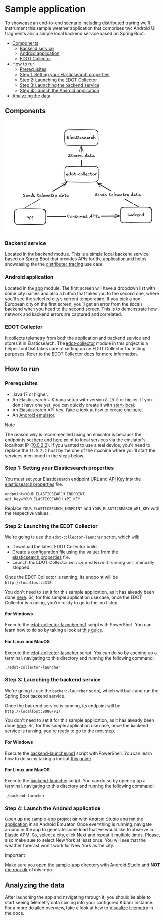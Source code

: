 # Sample application

To showcase an end-to-end scenario including distributed tracing we'll instrument this sample
weather application that comprises two Android UI fragments and a simple local backend
service based on Spring Boot.

- [Components](#components)
  * [Backend service](#backend-service)
  * [Android application](#android-application)
  * [EDOT Collector](#edot-collector)
- [How to run](#how-to-run)
  * [Prerequisites](#prerequisites)
  * [Step 1: Setting your Elasticsearch properties](#step-1-setting-your-elasticsearch-properties)
  * [Step 2: Launching the EDOT Collector](#step-2-launching-the-edot-collector)
  * [Step 3: Launching the backend service](#step-3-launching-the-backend-service)
  * [Step 4: Launch the Android application](#step-4-launch-the-android-application)
- [Analyzing the data](#analyzing-the-data)

## Components

![components](assets/components.png)

### Backend service

Located in the [backend](backend) module. This is a simple local backend service based on Spring
Boot that provides APIs for the application and helps showcasing the
the [distributed tracing](https://www.elastic.co/docs/reference/opentelemetry/edot-sdks/android#distributed-tracing)
use case.

### Android application

Located in the [app](app) module. The first screen will have a dropdown list with some city names
and also a button that takes you to the second one, where you’ll see the selected city’s current
temperature. If you pick a non-European city on the first screen, you’ll get an error from the
(local) backend when you head to the second screen. This is to demonstrate how network and backend
errors are captured and correlated.

### EDOT Collector

It collects telemetry from both the application and backend service and stores it in Elasticsearch.
The [edot-collector](edot-collector) module in this project is a helper tool that takes care of
setting up an EDOT Collector for testing purposes. Refer to
the [EDOT Collector](https://www.elastic.co/docs/reference/opentelemetry/edot-collector/) docs for
more information.

## How to run

### Prerequisites

* Java 17 or higher.
* An Elasticsearch + Kibana setup with version `8.19.0` or higher. If you don't have one yet, you
  can
  quickly create it with [start-local](https://github.com/elastic/start-local/).
* An Elasticsearch API Key. Take a look at how to create
  one [here](https://www.elastic.co/docs/deploy-manage/api-keys/elasticsearch-api-keys#create-api-key).
* An [Android emulator](https://developer.android.com/studio/run/emulator#get-started).

> [!NOTE]
> The reason why is recommended using an emulator is because the
> endpoints set [here](app/src/main/java/co/elastic/otel/android/sample/MyApp.kt) and
> [here](app/src/main/java/co/elastic/otel/android/sample/network/WeatherRestManager.kt) point to
> local services via the emulator's localhost IP ([10.0.2.2](https://developer.android.com/studio/run/emulator-networking#networkaddresses)).
> If you wanted to use a real device, you'd need to replace the `10.0.2.2` host by the one of the
> machine where you'll start the services mentioned in the steps below.

### Step 1: Setting your Elasticsearch properties

You must set your Elasticsearch endpoint URL
and [API Key](https://www.elastic.co/docs/deploy-manage/api-keys/elasticsearch-api-keys#create-api-key)
into the [elasticsearch.properties](elasticsearch.properties) file.

```properties
endpoint=YOUR_ELASTICSEARCH_ENDPOINT
api_key=YOUR_ELASTICSEARCH_API_KEY
```

Replace `YOUR_ELASTICSEARCH_ENDPOINT` and `YOUR_ELASTICSEARCH_API_KEY` with the respective values.

### Step 2: Launching the EDOT Collector

We're going to use the `edot-collector-launcher` script, which will:

* Download the latest EDOT Collector build.
* Create
  a [configuration file](https://www.elastic.co/docs/reference/opentelemetry/edot-collector/config/default-config-standalone#gateway-mode)
  using the values from
  the [elasticsearch.properties](elasticsearch.properties) file.
* Launch the EDOT Collector service and leave it running until manually stopped.

Once the EDOT Collector is running, its endpoint will be `http://localhost:4318`.

You don't need to set it for this sample application, as it has already been
done [here](app/src/main/java/co/elastic/otel/android/sample/MyApp.kt). So, for this sample
application use case, once the EDOT Collector is running, you're ready to go to the next step.

#### For Windows

Execute the [edot-collector-launcher.ps1](edot-collector-launcher.ps1) script with PowerShell. You
can learn how to do so by taking a look
at [this guide](https://learn.microsoft.com/en-us/powershell/module/microsoft.powershell.core/about/about_scripts#how-to-run-a-script).

#### For Linux and MacOS

Execute the [edot-collector-launcher](edot-collector-launcher) script. You can do so by opening up
a terminal, navigating to this directory and running the following command:

```shell
./edot-collector-launcher
```

### Step 3: Launching the backend service

We're going to use the `backend-launcher` script, which will build and run the Spring Boot backend
service.

Once the backend service is running, its endpoint will be `http://localhost:8080/v1/`.

You don't need to set it for this sample application, as it has already been
done [here](app/src/main/java/co/elastic/otel/android/sample/network/WeatherRestManager.kt). So, for
this sample application use case, once the backend service is running, you're ready to go to the
next step.

#### For Windows

Execute the [backend-launcher.ps1](backend-launcher.ps1) script with PowerShell. You
can learn how to do so by taking a look
at [this guide](https://learn.microsoft.com/en-us/powershell/module/microsoft.powershell.core/about/about_scripts#how-to-run-a-script).

#### For Linux and MacOS

Execute the [backend-launcher](backend-launcher) script. You can do so by opening up
a terminal, navigating to this directory and running the following command:

```shell
./backend-launcher
```

### Step 4: Launch the Android application

Open up the [sample-app](.) project dir with Android Studio
and [run the application](https://developer.android.com/studio/run) in
an Android Emulator. Once everything is running, navigate around in the app to generate
some load that we would like to observe in Elastic APM. So, select a city, click Next and repeat it
multiple times. Please, also make sure to select New York at least once. You will see that the
weather forecast won’t work for New York as the city.

> [!IMPORTANT]
> Make sure you open the [sample-app](.) directory with Android Studio and **NOT** [the root dir](..) of this
> repo.

## Analyzing the data

After launching the app and navigating through it, you should be able to start seeing telemetry data
coming into your configured Kibana instance. For a more detailed overview, take a look at how
to [Visualize telemetry](https://www.elastic.co/docs/reference/opentelemetry/edot-sdks/android/getting-started#visualize-telemetry)
in the docs.
